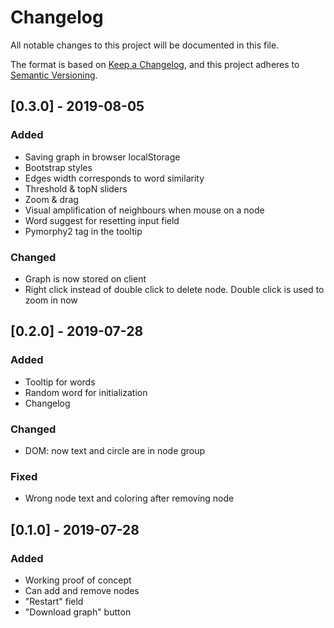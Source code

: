 # Changelog
All notable changes to this project will be documented in this file.

The format is based on [Keep a Changelog](https://keepachangelog.com/en/1.0.0/),
and this project adheres to [Semantic Versioning](https://semver.org/spec/v2.0.0.html).

## [0.3.0] - 2019-08-05
### Added
- Saving graph in browser localStorage
- Bootstrap styles
- Edges width corresponds to word similarity
- Threshold & topN sliders
- Zoom & drag
- Visual amplification of neighbours when mouse on a node 
- Word suggest for resetting input field
- Pymorphy2 tag in the tooltip
### Changed
- Graph is now stored on client
- Right click instead of double click to delete node. Double click is used to zoom in now

## [0.2.0] - 2019-07-28
### Added
- Tooltip for words
- Random word for initialization
- Changelog
### Changed
- DOM: now text and circle are in node group
### Fixed
- Wrong node text and coloring after removing node

## [0.1.0] - 2019-07-28
### Added
- Working proof of concept
- Can add and remove nodes
- "Restart" field
- "Download graph" button
